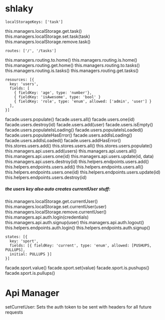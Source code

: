 # shlaky


```
localStorageKeys: ['task']
```
this.managers.localStorage.get.task()
this.managers.localStorage.set.task(task)
this.managers.localStorage.remove.task()

```
routes: ['/', '/tasks']
```
this.managers.routing.to.home()
this.managers.routing.is.home()
this.managers.routing.get.home()
this.managers.routing.to.tasks()
this.managers.routing.is.tasks()
this.managers.routing.get.tasks()

```
resources: [{
  key: 'users',
  fields: [
    { fieldKey: 'age', type: 'number'},
    { fieldKey: 'isAwesome', type: 'bool' }
    { fieldKey: 'role', type: 'enum', allowed: ['admin', 'user'] }
  ],
}]
```
facade.users.populate()
facade.users.all()
facade.users.one(id)
facade.users.destroy(id)
facade.users.add(user)
facade.users.isEmpty()
facade.users.populateIsLoading()
facade.users.populateIsLoaded()
facade.users.populateHasError()
facade.users.addIsLoading()
facade.users.addIsLoaded()
facade.users.addHasError()
this.stores.users.add()
this.stores.users.all()
this.stores.users.populate()
this.managers.api.users.add(users)
this.managers.api.users.all()
this.managers.api.users.one(id)
this.managers.api.users.update(id, data)
this.managers.api.users.destroy(id)
this.helpers.endpoints.users.add()
this.helpers.endpoints.users.add()
this.helpers.endpoints.users.all()
this.helpers.endpoints.users.one(id)
this.helpers.endpoints.users.update(id)
this.helpers.endpoints.users.destroy(id)

##### the users key also auto creates currentUser stuff:
this.managers.localStorage.get.currentUser()
this.managers.localStorage.set.currentUser(user)
this.managers.localStorage.remove.currentUser()
this.managers.api.auth.login(credentials)
this.managers.api.auth.signup(user)
this.managers.api.auth.logout()
this.helpers.endpoints.auth.login()
this.helpers.endpoints.auth.signup()

```
states: [{
  key: 'sport',
  fields: [{ fieldKey: 'current', type: 'enum', allowed: [PUSHUPS, PULLUPS],
  initial: PULLUPS }]
}]
```
facade.sport.value()
facade.sport.set(value)
facade.sport.is.pushups()
facade.sport.is.pullups()


Api Manager
===

setCurretUser: Sets the auth token to be sent with headers for all future requests
